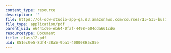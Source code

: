 ```yaml
---
content_type: resource
description: ''
file: https://ol-ocw-studio-app-qa.s3.amazonaws.com/courses/15-535-business-analysis-using-financial-statements-spring-2003/851ec9e58df438a59ba140000885c85e_class12.pdf
file_type: application/pdf
parent_uid: e6441c9e-eb64-0faf-4498-604dda661cd6
resourcetype: Document
title: class12.pdf
uid: 851ec9e5-8df4-38a5-9ba1-40000885c85e
---
```

